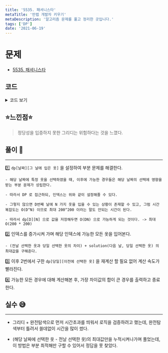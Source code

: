 ```yaml
---
title: '5535. 패셔니스타'
metaTitle: '만렙 개발자 키우기'
metaDescription: '알고리즘 문제를 풀고 정리한 곳입니다.'
tags: ['DP']
date: '2021-06-19'
---
```


# 문제
- [5535. 패셔니스타](https://www.acmicpc.net/problem/5535)

## 코드

<details><summary> 코드 보기 </summary>

``` java
import java.io.BufferedReader;
import java.io.IOException;
import java.io.InputStreamReader;
import java.util.Arrays;
import java.util.StringTokenizer;

class Info{
    int low, high, cost;

    public Info(int low, int high, int cost) {
        this.low = low;
        this.high = high;
        this.cost = cost;
    }
}

public class Q5535 {
    static int d, n, ans;
    static int days[], dp[][];
    static Info info[];

    public static void main(String[] args) throws IOException {
        init();
        for (int i = 0; i < n; i++) {
            if(days[0] >= info[i].low && days[0] <= info[i].high)
                ans = Math.max(ans, solution(1, i));
        }
        System.out.println(ans);
    }

    private static int solution(int idx, int pre) {
        if(idx == d){
            return 0;
        }
        if(dp[idx][pre] != -1) return dp[idx][pre];
        dp[idx][pre] = 0;
        int ret = 0;

        for (int i = 0; i < n; i++) {
            if(days[idx] >= info[i].low && days[idx] <= info[i].high){
                int diff = Math.abs(info[pre].cost - info[i].cost);
                ret = Math.max(ret, diff + solution(idx + 1, i));
            }
        }
        return dp[idx][pre] = ret;
    }

    private static void init() throws IOException {
        BufferedReader br = new BufferedReader(new InputStreamReader(System.in));
        StringTokenizer st = new StringTokenizer(br.readLine());
        d = stoi(st.nextToken());
        n = stoi(st.nextToken());
        days = new int[d];
        info = new Info[n];
        dp = new int[d][n];
        for (int i = 0; i < d; i++) {
            days[i] = stoi(br.readLine());
        }
        for (int i = 0; i < n; i++) {
            st = new StringTokenizer(br.readLine());
            int low = stoi(st.nextToken()), high = stoi(st.nextToken()), cost = stoi(st.nextToken());
            info[i] = new Info(low, high, cost);
        }
        for (int i = 0; i < d; i++) {
            Arrays.fill(dp[i], -1);
        }
    }

    private static int stoi(String str) {
        return Integer.parseInt(str);
    }
}

```
</details>

## ⭐️느낀점⭐️
> 정당성을 입증하지 못한 그리디는 위험하다는 것을 느꼈다. 

## 풀이 📣
<hr/>

1️⃣ `dp[날짜][그 날에 입은 옷]` 을 설정하여 부분 문제를 해결한다.

    - 해당 날짜에 특정 옷을 선택하였을 때, 이후에 가능한 경우들은 해당 날짜의 선택에 영향을 받는 부분 문제가 성립한다.

    - 따라서 DP 로 접근하되, 인덱스는 위와 같이 설정해줄 수 있다.

    - 그렇지 않으면 D번째 날에 N 가지 옷을 입을 수 있는 상황이 존재할 수 있고, 그럼 시간 복잡도는 O(D^N) 이므로 최대 200^200 이라는 말도 안되는 시간이 된다.

    - 따라서 dp[D][N] 으로 값을 저장해두면 O(DN) 으로 가능하게 되는 것이다. -> 최대 O(200 * 200)


2️⃣ 인덱스를 증가시켜 가며 해당 인덱스에 가능한 모든 옷을 입어본다.

    - (전날 선택한 옷과 당일 선택한 옷의 차이) + solution(다음 날, 당일 선택한 옷) 의 최대값을 구해준다.


3️⃣ 이후 2번에서 구한 `dp[당일][이전에 선택한 옷]` 을 재계산 할 필요 없어 계산 속도가 빨라진다.


4️⃣ 가능한 모든 경우에 대해 계산해본 후, 가장 차이값의 합이 큰 경우를 출력하고 종료한다.

## 실수 😅
<hr/>

- 그리디 + 완전탐색으로 먼저 시간초과를 띄워서 로직을 검증하려고 했는데, 완전탐색부터 틀려서 쓸데없이 시간을 많이 썼다.


- (해당 날짜에 선택한 옷 - 전날 선택한 옷)의 최대값만을 누적시켜나가며 풀었는데, 이 방법은 부분 최적해만 구할 수 있어서 정답을 못 찾았다.